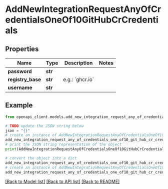 # AddNewIntegrationRequestAnyOfCredentialsOneOf10GitHubCrCredentials


## Properties

Name | Type | Description | Notes
------------ | ------------- | ------------- | -------------
**password** | **str** |  | 
**registry_base** | **str** | e.g.: &#x60;ghcr.io&#x60; | 
**username** | **str** |  | 

## Example

```python
from openapi_client.models.add_new_integration_request_any_of_credentials_one_of10_git_hub_cr_credentials import AddNewIntegrationRequestAnyOfCredentialsOneOf10GitHubCrCredentials

# TODO update the JSON string below
json = "{}"
# create an instance of AddNewIntegrationRequestAnyOfCredentialsOneOf10GitHubCrCredentials from a JSON string
add_new_integration_request_any_of_credentials_one_of10_git_hub_cr_credentials_instance = AddNewIntegrationRequestAnyOfCredentialsOneOf10GitHubCrCredentials.from_json(json)
# print the JSON string representation of the object
print(AddNewIntegrationRequestAnyOfCredentialsOneOf10GitHubCrCredentials.to_json())

# convert the object into a dict
add_new_integration_request_any_of_credentials_one_of10_git_hub_cr_credentials_dict = add_new_integration_request_any_of_credentials_one_of10_git_hub_cr_credentials_instance.to_dict()
# create an instance of AddNewIntegrationRequestAnyOfCredentialsOneOf10GitHubCrCredentials from a dict
add_new_integration_request_any_of_credentials_one_of10_git_hub_cr_credentials_from_dict = AddNewIntegrationRequestAnyOfCredentialsOneOf10GitHubCrCredentials.from_dict(add_new_integration_request_any_of_credentials_one_of10_git_hub_cr_credentials_dict)
```
[[Back to Model list]](../README.md#documentation-for-models) [[Back to API list]](../README.md#documentation-for-api-endpoints) [[Back to README]](../README.md)


